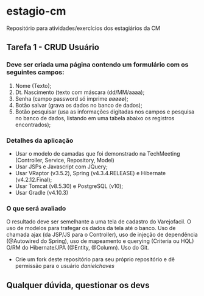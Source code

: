 # estagio-cm
Repositório para atividades/exercícios dos estagiários da CM

## Tarefa 1 - CRUD Usuário
### Deve ser criada uma página contendo um formulário com os seguintes campos:
1. Nome (Texto);
2. Dt. Nascimento (texto com máscara (dd/MM/aaaa);
3. Senha (campo password só imprime øøøøø);
4. Botão salvar (grava os dados no banco de dados);
5. Botão pesquisar (usa as informações digitadas nos campos e pesquisa no banco de dados, listando em uma tabela abaixo os registros encontrados);

### Detalhes da aplicação
- Usar o modelo de camadas que foi demonstrado na TechMeeting (Controller, Service, Repository, Model)
- Usar JSPs e Javascript com JQuery;
- Usar VRaptor (v3.5.2), Spring (v4.3.4.RELEASE) e Hibernate (v4.2.12.Final);
- Usar Tomcat (v8.5.30) e PostgreSQL (v10);
- Usar Gradle (v4.10.3)

### O que será avaliado
O resultado deve ser semelhante a uma tela de cadastro do Varejofacil. O uso de modelos para trafegar os dados da tela até o banco. Uso de chamada ajax (da JSP/JS para o Controller), uso de injeção de dependência (@Autowired do Spring), uso de mapeamento e querying (Criteria ou HQL) O/RM do Hibernate/JPA (@Entity, @Column). Uso do Git.

- Crie um fork deste repositório para seu próprio repositório e dê permissão para o usuário *danielchaves*

## Qualquer dúvida, questionar os devs

